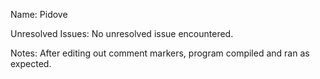 Name: Pidove

Unresolved Issues: No unresolved issue encountered. 

Notes: After editing out comment markers, program compiled and ran as expected.
